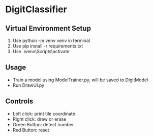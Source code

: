 # DigitClassifier

## Virtual Environment Setup

1. Use python -m venv venv in terminal
2. Use pip install -r requirements.txt
3. Use .\venv\Scripts\activate

## Usage

-   Train a model using ModelTrainer.py, will be saved to DigitModel
-   Run DrawUI.py

## Controls

-   Left click: print tile coordinate
-   Right click: draw or erase
-   Green Button: detect number
-   Red Button: reset
